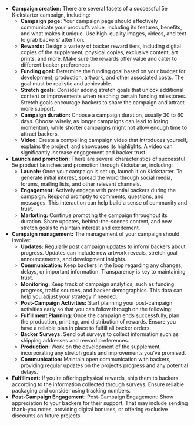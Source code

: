 - **Campaign creation:** There are several facets of a successful 5e Kickstarter campaign, including:
    - **Campaign page:** Your campaign page should effectively communicate your product’s value, including its features, benefits, and what makes it unique. Use high-quality images, videos, and text to grab backers’ attention.
    - **Rewards:** Design a variety of backer reward tiers, including digital copies of the supplement, physical copies, exclusive content, art prints, and more. Make sure the rewards offer value and cater to different backer preferences.
    - **Funding goal:** Determine the funding goal based on your budget for development, production, artwork, and other associated costs. The goal must be realistic and achievable.
    - **Stretch goals:** Consider adding stretch goals that unlock additional content or improvements when reaching certain funding milestones. Stretch goals encourage backers to share the campaign and attract more support.
    - **Campaign duration:** Choose a campaign duration, usually 30 to 60 days. Choose wisely, as longer campaigns can lead to losing momentum, while shorter campaigns might not allow enough time to attract backers.
    - **Video:** Create a compelling campaign video that introduces yourself, explains the project, and showcases its highlights. A video can significantly increase engagement and backer trust.
- **Launch and promotion:** There are several characteristics of successful 5e product launches and promotion through Kickstarter, including:
    - **Launch:** Once your campaign is set up, launch it on Kickstarter. To generate initial interest, spread the word through social media, forums, mailing lists, and other relevant channels.
    - **Engagement:** Actively engage with potential backers during the campaign. Respond promptly to comments, questions, and messages. This interaction can help build a sense of community and trust.
    - **Marketing:** Continue promoting the campaign throughout its duration. Share updates, behind-the-scenes content, and new stretch goals to maintain interest and excitement.
- **Campaign management:** The management of your campaign should involve:
    - **Updates:** Regularly post campaign updates to inform backers about progress. Updates can include new artwork reveals, stretch goal announcements, and development insights.
    - **Communication:** Keep backers in the loop regarding any changes, delays, or important information. Transparency is key to maintaining trust.
    - **Monitoring:** Keep track of campaign analytics, such as funding progress, traffic sources, and backer demographics. This data can help you adjust your strategy if needed.
    - **Post-Campaign Activities:** Start planning your post-campaign activities early so that you can follow through on the following:
    - **Fulfillment Planning:** Once the campaign ends successfully, plan the production, printing, and distribution of rewards. Ensure you have a reliable plan in place to fulfill all backer orders.
    - **Backer Surveys:** Send out surveys to collect information such as shipping addresses and reward preferences.
    - **Production:** Work on the development of the supplement, incorporating any stretch goals and improvements you’ve promised.
    - **Communication:** Maintain open communication with backers, providing regular updates on the project’s progress and any potential delays.
- **Fulfillment:** If you’re offering physical rewards, ship them to backers according to the information collected through surveys. Ensure reliable packaging and consider using tracking numbers.
- **Post-Campaign Engagement:** Post-Campaign Engagement: Show appreciation to your backers for their support. That may include sending thank-you notes, providing digital bonuses, or offering exclusive discounts on future projects.